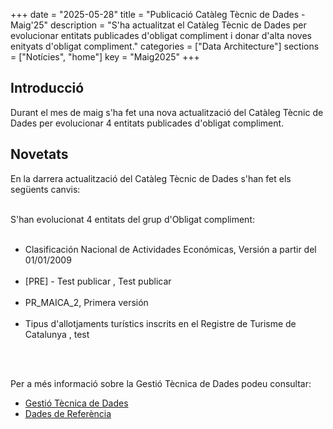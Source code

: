 +++ 
date        = "2025-05-28" 
title       = "Publicació Catàleg Tècnic de Dades - Maig'25" 
description = "S'ha actualitzat el Catàleg Tècnic de Dades per evolucionar entitats publicades d'obligat compliment i donar d'alta noves enityats d'obligat compliment." 
categories  = ["Data Architecture"] 
sections    = ["Notícies", "home"] 
key = "Maig2025" 
+++ 

  

## Introducció 

Durant el mes de maig s'ha fet una nova actualització del Catàleg Tècnic de Dades per evolucionar 4 entitats publicades d'obligat compliment. 

## Novetats 

En la darrera actualització del Catàleg Tècnic de Dades s'han fet els següents canvis:<br><br> 

S'han evolucionat 4 entitats del grup d'Obligat compliment:<br><br>
<ul>
  <li>Clasificación Nacional de Actividades Económicas, Versión a partir del 01/01/2009</li><br>
  <li>[PRE] - Test publicar , Test publicar </li><br>
  <li>PR_MAICA_2, Primera versión</li><br>
  <li>Tipus d'allotjaments turístics inscrits en el Registre de Turisme de Catalunya  , test</li><br>

</ul>
<br>

Per a més informació sobre la Gestió Tècnica de Dades podeu consultar: 


* [Gestió Tècnica de Dades](https://canigo.ctti.gencat.cat/plataformes/dadesref/gestiodades/) 
* [Dades de Referència](https://canigo.ctti.gencat.cat/plataformes/dadesref/dadesref/) 